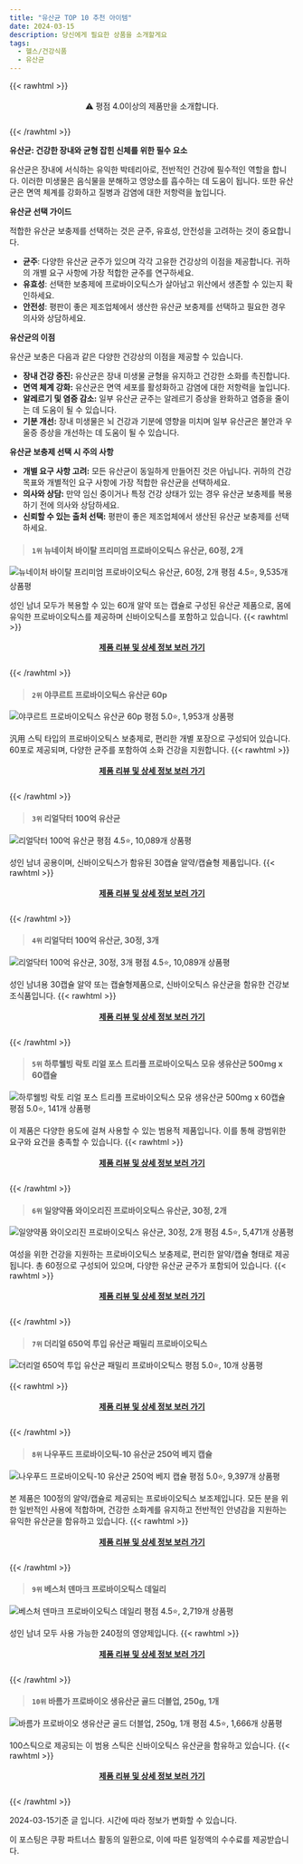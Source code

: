 ```yaml
---
title: "유산균 TOP 10 추천 아이템"
date: 2024-03-15
description: 당신에게 필요한 상품을 소개할게요
tags:
  - 헬스/건강식품
  - 유산균
---
```

{{< rawhtml >}}<div class="toc" style="text-align: center; height: 50px; line-height: 2;">  <p>⚠️ 평점 4.0이상의 제품만을 소개합니다.<br></p></div> {{< /rawhtml >}}

**유산균: 건강한 장내와 균형 잡힌 신체를 위한 필수 요소**

유산균은 장내에 서식하는 유익한 박테리아로, 전반적인 건강에 필수적인 역할을 합니다. 이러한 미생물은 음식물을 분해하고 영양소를 흡수하는 데 도움이 됩니다. 또한 유산균은 면역 체계를 강화하고 질병과 감염에 대한 저항력을 높입니다.

**유산균 선택 가이드**

적합한 유산균 보충제를 선택하는 것은 균주, 유효성, 안전성을 고려하는 것이 중요합니다.

* **균주**: 다양한 유산균 균주가 있으며 각각 고유한 건강상의 이점을 제공합니다. 귀하의 개별 요구 사항에 가장 적합한 균주를 연구하세요.
* **유효성**: 선택한 보충제에 프로바이오틱스가 살아남고 위산에서 생존할 수 있는지 확인하세요.
* **안전성**: 평판이 좋은 제조업체에서 생산한 유산균 보충제를 선택하고 필요한 경우 의사와 상담하세요.

**유산균의 이점**

유산균 보충은 다음과 같은 다양한 건강상의 이점을 제공할 수 있습니다.

* **장내 건강 증진:** 유산균은 장내 미생물 균형을 유지하고 건강한 소화를 촉진합니다.
* **면역 체계 강화:** 유산균은 면역 세포를 활성화하고 감염에 대한 저항력을 높입니다.
* **알레르기 및 염증 감소:** 일부 유산균 균주는 알레르기 증상을 완화하고 염증을 줄이는 데 도움이 될 수 있습니다.
* **기분 개선:** 장내 미생물은 뇌 건강과 기분에 영향을 미치며 일부 유산균은 불안과 우울증 증상을 개선하는 데 도움이 될 수 있습니다.

**유산균 보충제 선택 시 주의 사항**

* **개별 요구 사항 고려:** 모든 유산균이 동일하게 만들어진 것은 아닙니다. 귀하의 건강 목표와 개별적인 요구 사항에 가장 적합한 유산균을 선택하세요.
* **의사와 상담:** 만약 임신 중이거나 특정 건강 상태가 있는 경우 유산균 보충제를 복용하기 전에 의사와 상담하세요.
* **신뢰할 수 있는 출처 선택:** 평판이 좋은 제조업체에서 생산된 유산균 보충제를 선택하세요.


>#### `1위` 뉴네이처 바이탈 프리미엄 프로바이오틱스 유산균, 60정, 2개

![뉴네이처 바이탈 프리미엄 프로바이오틱스 유산균, 60정, 2개](https://ads-partners.coupang.com/image1/VcHOmDfvWZdZ6cmEVZIVc45KQHS68WQ1hOxOiLH7rXpPTKVMVpoo9el3SxcLQhMaZa_0rZS4fye0MgzqQa_D6GGK0pu30rjZ3iQb2N9P48br089oSOVY3IabqJjkoSyvB9QJb_lQI0N20jhknyGSfDhx3F9SzgYObqf1ky8NgP0Dm73GUclt2Ii1DRCi4fwHJNSrJ0c4ycXSQ7F-bgTD1arXH2m0fJPFcokHtuaoa-HJeEgyMXE-zmMuoFY0L7b369ATBYCuH_4VQqP88-LsB2ICxfLHzqg67qXJbHRrdGTFLTlM4HWe7Ok=#center)
평점 4.5⭐, 9,535개 상품평

성인 남녀 모두가 복용할 수 있는 60개 알약 또는 캡슐로 구성된 유산균 제품으로, 몸에 유익한 프로바이오틱스를 제공하며 신바이오틱스를 포함하고 있습니다.
{{< rawhtml >}}<div class="toc" style="text-align: center; height: 50px; line-height: 2;"><p><b><a href="https://link.coupang.com/re/AFFSDP?lptag=AF5033054&pageKey=4655398482&itemId=7827453841&vendorItemId=85692872375&traceid=V0-153-d94dcad26f991762&clickBeacon=oe1s-bCnc7eXw3j7oaifsxKJSAG1oqSKW6N6PgMncTVLcZQpKlKSvk-clqrlqkzVG_v9-V5ojKlRpCgmx8ZpttUO-hT_tMHCY30eHlH29_8Tf6jgJ5SEUN8mPJAZvCr7YC4tMTUflh_0w2Pjh7zSCkecIw-HCkv50d3Ok4lsv_pya4PDeBFrr2SoApdvrzg-1cNfoNodlegVMCJj8Cjo09iyi_TI6g85xtg3gWUToCBZFdTyzCttlo-KmFJFUIezKUVCQtCQ1d2lAiy1I_Q7Incyp0BYSoMAS8WtZ45WaUMLKyZwTLBZhnQ5DFLziwtszewhruTLJL_P1uhVlQA6i2BwnXEn_5oWUrw9Zr20bfV1TYxoPCpcqIeiHzRW2bqjGwKha6pRXi8-cpCFlkkjkdoZ0C40PXQqX6nfgQHB9xU297V0eNgW5HWtsH9DnNjSAY36yzXF883ph7EM81yVR6ye_wVc55jPMhTpHt_ucfcvGXFVoLvUL2MmKZ_u1uqLmaR2Hn-ddnRZ1k0ouovW2r9qZTK9vz-mqrKymIXrMzmJ9JHAlSxh2Paf6d4XEDxm-8YFuEq9QQYybHCDeEf2boGps3frLKJefqm4_ifLwN1Zwngopf5yQ_PQjTiRwYQOCmpuyqBpUIyrNGuUlIw_7bkae7bftvp69_IRVOl75EGWodjogsA2HHNoizTEtSwEosbrU7hoX4RBrTBhyxYm_Yug-03pHTPsBMBew_-VzMHHNe3gLb7CyAf-nMhGS8CjCasLGPlFPynUnpi98XyOq0TBeMRkyx7_ydR06OyPbcQ5N9dFva64FMd3tHIKvpB63bXp-QzBJcrBEIGtXH7huq0rU7XHaPVJYZTSm-YAsRCzBZPRJxO8UigkHW6Ex9zNWgfY316s6LPY7amSkCO2l5G0wQ3qByJ2EtSGiobY_7321osW7Oo%3D&requestid=20240315122135728038142079&token=31850C%7CMIXED">제품 리뷰 및 상세 정보 보러 가기</a></b><br></p> </div>{{< /rawhtml >}}

>#### `2위` 야쿠르트 프로바이오틱스 유산균 60p

![야쿠르트 프로바이오틱스 유산균 60p](https://ads-partners.coupang.com/image1/gocAJLc-_58DDta_guJXLFHCsm8oRbfJPHPNgK_5mtfxaDdNyqVX8uPIq_wVLJMF3Ha2iM2gCDRLCKWoJ42N4rOxx_zwiN2pXN18BlJ02vWXvxUBmJFOyE_nYaDB1w0dFHYcSUswxpCx8-wopVAlqcTfHtwwMhMxnuQLpOLSEC8pju1Hv26GkxkZyXuJsArLPz8h5a2CDQUYJGMScrvY0okcSedoclDMXj84Ap3j0VV-WFgN5MikRG4xV8ALeKcpsmByKujG0uMb1NllcvHD8pDWGF8b#center)
평점 5.0⭐, 1,953개 상품평

汎用 스틱 타입의 프로바이오틱스 보충제로, 편리한 개별 포장으로 구성되어 있습니다. 60포로 제공되며, 다양한 균주를 포함하여 소화 건강을 지원합니다.
{{< rawhtml >}}<div class="toc" style="text-align: center; height: 50px; line-height: 2;"><p><b><a href="https://link.coupang.com/re/AFFSDP?lptag=AF5033054&pageKey=6563971282&itemId=14707691189&vendorItemId=81948460096&traceid=V0-153-b3d6088d83e49e7c&requestid=20240315122135728038142079&token=31850C%7CMIXED">제품 리뷰 및 상세 정보 보러 가기</a></b><br></p> </div>{{< /rawhtml >}}

>#### `3위` 리얼닥터 100억 유산균

![리얼닥터 100억 유산균](https://ads-partners.coupang.com/image1/RhBa4uA-cjzb5Sg-RuH0DD4iZ8kX8Ex7GQ9JWJHZGaSr5npfAROa3-P0ZBAeHZFBhAPyLZjhIKdexh4AWUTdUztKs6y_ZCCpYhh1AIvMZLqKUpFxhFhn3lSh_OA2JnHKOXOXVSSnISSYHsHlV1Wz3Jx-fPEBI-ODyyYhW0RTGgRytX47RIEHN3TFGsyZBY8N9nWmvLL3hf5jJ1N9h4FBTEmn83-yok87LELkb9HpYOz2yyzWT1Q4IcQ3tKc2AedgGj7We5ePuqfMLJ5g-OiowLKXxnNTsg==#center)
평점 4.5⭐, 10,089개 상품평

성인 남녀 공용이며, 신바이오틱스가 함유된 30캡슐 알약/캡슐형 제품입니다.
{{< rawhtml >}}<div class="toc" style="text-align: center; height: 50px; line-height: 2;"><p><b><a href="https://link.coupang.com/re/AFFSDP?lptag=AF5033054&pageKey=150858589&itemId=19421775191&vendorItemId=71809787226&traceid=V0-153-e8512d246de59336&requestid=20240315122135728038142079&token=31850C%7CMIXED">제품 리뷰 및 상세 정보 보러 가기</a></b><br></p> </div>{{< /rawhtml >}}

>#### `4위` 리얼닥터 100억 유산균, 30정, 3개

![리얼닥터 100억 유산균, 30정, 3개](https://ads-partners.coupang.com/image1/X1Z22UMAgZwiNm1SXwxV5lU4vnv_ODA2bGK3MFbt54nJBjBE54A-IHbMficcyI__YagMWwTnH7Y0XCACa63mgldFEpgAzr5KRIOJkjOJI7Ky_HL-2ahq4yuAtoa-GV1cmrCj2BsiSsp-CPvSm9Q9yiDE916FpGjBPKWA8KTC6TSIp8_YaEP9BcANYWYQ3Lx-vyaZ9PpC3rJlUuSEtrypwP9voY4IyvkX1Iy8KPCsIwvW6qAtQmgawYmTfBSnSRXK9hFvx2L4StpQ7viPNPlErpZjb49NxhZ3atU_#center)
평점 4.5⭐, 10,089개 상품평

성인 남녀용 30캡슐 알약 또는 캡슐형제품으로, 신바이오틱스 유산균을 함유한 건강보조식품입니다.
{{< rawhtml >}}<div class="toc" style="text-align: center; height: 50px; line-height: 2;"><p><b><a href="https://link.coupang.com/re/AFFSDP?lptag=AF5033054&pageKey=150858589&itemId=19421775191&vendorItemId=71809787226&traceid=V0-153-e8512d246de59336&clickBeacon=pwFaiNmvTfQryyZOp90-pwXxRYQubsULSnA-DmNjuZ0-GPoMJfy6MQQhDAvw0xlCojRqzkiStwGCDpANFLALjH45AYur3alutPBFdItOWDqKKSOqRLoFyySrVM-cfcjhSJU9wQB1U2dEjOvw5GKhV6famE6ymR6BKPFxbmReCup1TS2ikMNl7IqqaD1RMgfqITbNTBJku67o3OBUnFrVn1qj4fh8btt6W03eVzA2p0mSOnLNtXyfYg0-VpkmhEDT75tMu0Qhd5VGUuHoGS-S-EGQRaovsuHCaQt4tsTsPTFBBI-6NOtaCB67vITXBJAlYQO33mUJhKYCp_i5xnRgrARJYuNGgWO2FwrB2Wteby9zxRLO5Ggpdyd9KN2L1QgrI0ymoadGFHHnpuU52VQa-BxfMyJWA4QZeWteQf_i6CfrrhYBVTtplUFOsQDKpOWlFzK9iSvWjwhyt6obalNbl2xAQGfz-PLJBtDcR_RQ2h-LFzoOCGvd2p6eJ-I7Tx3rElfREf5ARTbZz_dpqqUrU3DKirvyK5FTFRmop1RoSkdSiYhRXQZwhGq3HylYvEobV10n1eUFuTRmSivXav3bWNRB2ttAvvtY2SMw4DTYNBTeGHw4f-fqDKi3Sv5pftNZ6pAu1Lv0ISvy2SHG975dblebNtYGXsgEekK4lC4K9PehPa2NRwAMkr6XNIs3h9TOdp65FoWBtvVqusDiikr5urbsXm4xZvIDpTDdK-4PjJ7nVOMc5g5ykIAFta5N6_0BmSMnsUJpXdNs1Z33xbJUdE2LCxBG6E_6DMAk5fmc7V1yxhAVj5Sxypb0XBIrqKeT0Hk0XM54nNpHkjERjFoIWKmUycr7RTiNMOxeQ9C2XtNKIlN-ZKRShonIkAFkGPJT9vjO5utEeIj7m2nHWTTG3R0WxW-hHVPvG48CUEm_Q5q6rO-9xaxw49k%3D&requestid=20240315122135728038142079&token=31850C%7CMIXED">제품 리뷰 및 상세 정보 보러 가기</a></b><br></p> </div>{{< /rawhtml >}}

>#### `5위` 하루웰빙 락토 리얼 포스 트리플 프로바이오틱스 모유 생유산균 500mg x 60캡슐

![하루웰빙 락토 리얼 포스 트리플 프로바이오틱스 모유 생유산균 500mg x 60캡슐](https://ads-partners.coupang.com/image1/RQS_0NNRhBn4uDbnRXa53Vg1J9FYf9QsW8HrStETLxZCfDbkcHvNW7AwIVhpgFh9L4eEvtFxvmrZcZ3A2eWXbWH9jfgxJegB2vLE_kWcydx5uReafi9xyD1FYQdVdvKiZCAV2DdVPqW0U8ixKnalNAOd1dfazZv3R0_kcZ57ruxLgLTP7GQ3751bV3VTHqV7WSNAYROhQ5JGJ_BKVkkIL0lBQrmZYlQuUVnzFgF-DKeWVZf_bhAuML16-gl--9eKplOtKNaWgU2yr8LkKwh8SWIY5ogLseuyrDKeVC9_sUtEFWQo64U=#center)
평점 5.0⭐, 141개 상품평

이 제품은 다양한 용도에 걸쳐 사용할 수 있는 범용적 제품입니다. 이를 통해 광범위한 요구와 요건을 충족할 수 있습니다.
{{< rawhtml >}}<div class="toc" style="text-align: center; height: 50px; line-height: 2;"><p><b><a href="https://link.coupang.com/re/AFFSDP?lptag=AF5033054&pageKey=7716071120&itemId=20695730031&vendorItemId=86546560151&traceid=V0-153-d0766e3c1537546a&requestid=20240315122135728038142079&token=31850C%7CMIXED">제품 리뷰 및 상세 정보 보러 가기</a></b><br></p> </div>{{< /rawhtml >}}

>#### `6위` 일양약품 와이오리진 프로바이오틱스 유산균, 30정, 2개

![일양약품 와이오리진 프로바이오틱스 유산균, 30정, 2개](https://ads-partners.coupang.com/image1/VJInjPWKtwizCDwdVGhUJX-5hVN_7PhzlfK_V1TtZ1aVyI9iNrP5_Q9teQi0DPBxv3THfscCyDp6lFdT5QU6UTdBoaMt4j4P98niJkWTGIhe6Um3FMIWXH0GDGgRLlE1RjlDTIJuHVu-2e9qHoPBvKS440gigetpERZRD03FiXtGwzRAOvMvjMAIeanaqeQOVh6HayK7FbHOtGWnV5JNVF95qWWzkS4Jz2OpwvlgauhkHAYMcu-NRzpxqE78Xq_rIzy_lyU2QwW6knS-Cx_285URpluqQQijoEVa5gaoaIzsWZOvxCh4vJR2#center)
평점 4.5⭐, 5,471개 상품평

여성을 위한 건강을 지원하는 프로바이오틱스 보충제로, 편리한 알약/캡슐 형태로 제공됩니다. 총 60정으로 구성되어 있으며, 다양한 유산균 균주가 포함되어 있습니다.
{{< rawhtml >}}<div class="toc" style="text-align: center; height: 50px; line-height: 2;"><p><b><a href="https://link.coupang.com/re/AFFSDP?lptag=AF5033054&pageKey=6597210265&itemId=14910869819&vendorItemId=87634446045&traceid=V0-153-e3fcc0754f17b3ba&clickBeacon=400NyoSBtZQBEf3k4-yLH-OS8F3pjCFwW5rzCbTEEVaWshx86PG_a8PXvRFGe-MowuHIvcq1njO_oQE7FEmJUxI7k1ilLQmxa6mhBtfZSNNZMK1s4L-liD8btOH5oidEdRyxbDq_sNHdzNpIbmjcX7oI2skuNCLVqfQozxr9f5ckXtDtbaa68hfFe5jsWLvuwRYO9m-vl_fwOb6g6zMfPYPxQhQawcwEi9bQW_8JEWUXhf7DBTlMA4ac12IxUVMHKOOPqw0sISIvYjYA5F68GlLid-AZ_ESonBbtA_W0G4FewbnsjBQXxvWdDrLklyQ46BvN3cIMMn70mmrj5SFra_XlANFPYEPWAGME3J1q14ZXX5Iwx-owkg8JtckG9gdbkZfACG7LZZ40nFpaafOvCJOUNn1GdilI2a2_DGRbLr-ufthSYW0cHyrALR7qIBeNJUQ_vRpl1s0xojMXdtSJjqq3GiXf6k3EqtALEWTRm78Vp7HpZkxypWtbgzK4RT3bpydA8TGKtX_EPPD0IjB8c_6kcrtyrp5jcSXNyNpMlHXQKuc53_AEUjW9O6rAJp_3JZZbS6EKEdOIeqFzJQ86tG-FIkdac7i0jMyonEvCz0AI3M19G_aqBkFWnUS0FXUAd4XSEoDFd-H5dScrwf1ffm8EeLFHa_e5HvQRYoQU_oTynN38R_TdAawu2N7Rq_rBqJET6TLzQf85zr5ISxYYxEbaJkK4lzzSbvLTVc6dNNZRWdbAibAd6eRPLqH281ZkXsFnCJhUriPm_a7vhAXfb_Dkp_KjZVGTIDuW-83Tz_gVtFNPBlXEyHgj52RHYb8Zfr3jOBo3E5Eqeqj221t6Hi-pWZaGtZruvHq9MTJ2ipsADb2lOyojZEuSyjsLRHuo6l7rBipkKfRhykjv5l9f6aZeHXHgDfYDXIRgD2-g&requestid=20240315122135728038142079&token=31850C%7CMIXED">제품 리뷰 및 상세 정보 보러 가기</a></b><br></p> </div>{{< /rawhtml >}}

>#### `7위` 더리얼 650억 투입 유산균 패밀리 프로바이오틱스

![더리얼 650억 투입 유산균 패밀리 프로바이오틱스](https://ads-partners.coupang.com/image1/oOhU8yulckNVbZgzoHHBReqyOpTuAiDBGvsAzx19PPiBwvmLpRq0m-96qERS9yjsSsrLX9jLZYZ-83U8NxIqejI3eVPtU-2dKZxq06jJCfP6qdpGiANIiyPJt-xpFfzpYzYEb0S_r4Y0nMQuPKmN73zEko1jka0RaOXnlFX5sMSC0L0YYBei56urbjy8Ue3iOKz2GyN3ahONaAzEAFfOR22Qy1GUAxTKSbsAR9txYxSB6w4jgjTojI0rEt1W4qbg4GV7ZhP4zpRuQeKbn4qQ3gRIhrlCr-wZ4p9KNArtXtBUSGnfvg==#center)
평점 5.0⭐, 10개 상품평


{{< rawhtml >}}<div class="toc" style="text-align: center; height: 50px; line-height: 2;"><p><b><a href="https://link.coupang.com/re/AFFSDP?lptag=AF5033054&pageKey=7715945947&itemId=20695176372&vendorItemId=86952652005&traceid=V0-153-1cf71db25cb9224f&requestid=20240315122135728038142079&token=31850C%7CMIXED">제품 리뷰 및 상세 정보 보러 가기</a></b><br></p> </div>{{< /rawhtml >}}

>#### `8위` 나우푸드 프로바이오틱-10 유산균 250억 베지 캡슐

![나우푸드 프로바이오틱-10 유산균 250억 베지 캡슐](https://ads-partners.coupang.com/image1/RGI9kOUMyAcBAAtmRPvkT2cU-CZNCcXSgjk9jvjeyB-5-wGBklxegqgBCTyWwpARsqycoqUr8sDUL5weYmKO8dmI-KXxGYik5qqMyizwMmGtG60GMmwuStbKvHdJWvx0smce2jSmWu31ulpFW3PjfeC61zBu4oKzdatGFHw2RA9VrYMDTYCB66NreeY77TkOk2eu3kW3EJ1-aTgJqA_O1qgmXvpVg7UW9A9D6gsDH8QU_bnJFIrOId7LnMxqkmj9U34EMm5FUuKnffZhGJyw6l6m8_mQpjhK1oUJ4HYwOPdIKaNO#center)
평점 5.0⭐, 9,397개 상품평

본 제품은 100정의 알약/캡슐로 제공되는 프로바이오틱스 보조제입니다. 모든 분을 위한 일반적인 사용에 적합하며, 건강한 소화계를 유지하고 전반적인 안녕감을 지원하는 유익한 유산균을 함유하고 있습니다.
{{< rawhtml >}}<div class="toc" style="text-align: center; height: 50px; line-height: 2;"><p><b><a href="https://link.coupang.com/re/AFFSDP?lptag=AF5033054&pageKey=2638550&itemId=7313113684&vendorItemId=80360742695&traceid=V0-153-de8a9cfd7d50e365&requestid=20240315122135728038142079&token=31850C%7CMIXED">제품 리뷰 및 상세 정보 보러 가기</a></b><br></p> </div>{{< /rawhtml >}}

>#### `9위` 베스처 덴마크 프로바이오틱스 데일리

![베스처 덴마크 프로바이오틱스 데일리](https://ads-partners.coupang.com/image1/HpvxEdEzCKv-GuRyHgb46k6WZ9pLrBRVBHthU1hH88GgRftaCR93pQ3qG0bYeuzuFd1ReO14l-HmtTd07I4HFnZRHxWfvjAEDMggIkuC6P1Tph--fabIW5EZd_W5tz2Ky9YVqlvUpy4YMlp0VqX8IBUrxp7TlpKOWQTnjOselYDv3KUzx6sz3VI4Nl-veZL-MIhUi4--hkaX9MDlhj2cZ8-YMVWBSSIQxpr-zrnkOu-RungkJCDprj1J96cR8gQ22p3S0r3QmkVyXWPSgyrK6aFvaP-tWHU-ESYJoys9UgWZb9N6Gpg=#center)
평점 4.5⭐, 2,719개 상품평

성인 남녀 모두 사용 가능한 240정의 영양제입니다.
{{< rawhtml >}}<div class="toc" style="text-align: center; height: 50px; line-height: 2;"><p><b><a href="https://link.coupang.com/re/AFFSDP?lptag=AF5033054&pageKey=6487391126&itemId=19390403949&vendorItemId=75599230982&traceid=V0-153-4ee8d0fe57504933&requestid=20240315122135728038142079&token=31850C%7CMIXED">제품 리뷰 및 상세 정보 보러 가기</a></b><br></p> </div>{{< /rawhtml >}}

>#### `10위` 바름가 프로바이오 생유산균 골드 더블업, 250g, 1개

![바름가 프로바이오 생유산균 골드 더블업, 250g, 1개](https://ads-partners.coupang.com/image1/M3GzCMwGy5FOLcJFMwywIxGuX2x4WTm3I5wc9_OYSmcSaP5G68x2ibu8r4jQRpiQJbu2J6nkDh9JG-Fgw22n3XeECS64y94uqjgC_YzuHTbUIOjGl8ax6KlKX-1YvwhNmihS5TTMlDnyUaZ1vX6noM9ZG_iZbOwQMiT4Z0XGEO04UXcHg6_4Yx6DRLeNsivaMAFdYeJ9TXBkzpijrhUnvic-qixQ5yuB65nr9KnSjd1fQMY5iPxjGGZ_K2L7Plf1Qn1wA7It3rz6W7A7_7G3OTRXE7pKAQbJRNDMfgTJpPwzKwqiK9qHEiM_AQ==#center)
평점 4.5⭐, 1,666개 상품평

100스틱으로 제공되는 이 범용 스틱은 신바이오틱스 유산균을 함유하고 있습니다.
{{< rawhtml >}}<div class="toc" style="text-align: center; height: 50px; line-height: 2;"><p><b><a href="https://link.coupang.com/re/AFFSDP?lptag=AF5033054&pageKey=6867188498&itemId=16416934035&vendorItemId=83650848764&traceid=V0-153-c27dcf54bc43384c&clickBeacon=O08z1PEArQ57-yOLO99YgrG2k2KkPz-bb3VmRYycs2hAQ6JhRe7wnqR2M0rJw8WsJVjHLQtwgCG28dJ56iopM17_5WoPQYO8D6Tr-cOPaX6u63AOlMelqRwiEmXSNDL7NBuAuajVkYqfoX3dzU0sersb6TwhQHJ5TGcOR6pJATFPq8EdVaHIkR2FVvHp3Hon40ofL6qDWaIebEEbiiyAV8FFvZGfl1xHgUEB0IpVCZciw0bg1PnODhlIYfd-aPmUJ1gwwBCteJ8kSxxWquZjWSy9ZFkK3sjPa2iS6wvTT45RzzRPRGyidLz2bFwjPnD5F67cNx07ERHJ_ILpR4bA7ISbCYnF1cJ1qMv2rxblmQVwvdVUSzJR1afZZHCRA1_WZ80DejqVFhWI3VUeg1zuuzJGptj3N1daXWuIgJsEutAu8dGG4U4uFj1mYbt83EQ8Llf9yOG4INdlqDvQoWUQpFIKtiv8kl-aOSPR3aqJZBuI4Qhg34MuEvJnyb8DqjNQpTDmbvRkG1mu73W9vaOqIAwwzYuPHjmBY7LhJeeUxZ2K8icQTJXrwSSXGo-zX4QaHwazLjN8CgmOoXmAYMHTkc3XMgUaA_0987ncecxoDpH2-8rTGXaEUXJv6-p-DTobWua59l4tIRVw_K5FHCyaUXJJkI9rAJmg8loyGh1ebrsVrcqds0KQSI6zduW2CxSvNCwDncjJtOinSvEyn0Y1mjf6FO_Md_CrBjK1GKWKQZs8zH0fcNPP3Ee7paAe2nNEG_loiLMa12HUSnsYBWaX0HTBcd3TFgoRik01DkhCeouiz6ELWmtSOQZU2yb7kFZIWYr-tnA_ys5HFZE83IuCW6ONmsGeyfHBzPw9iOdydn4lnaxIdaeSxCbQaWkDhlmMG17nw-0B2bkhyAXCwTIZubfFk2Bh1mR3wk_8q6I9Eckz&requestid=20240315122135728038142079&token=31850C%7CMIXED">제품 리뷰 및 상세 정보 보러 가기</a></b><br></p> </div>{{< /rawhtml >}}


2024-03-15기준 글 입니다.
시간에 따라 정보가 변화할 수 있습니다.

이 포스팅은 쿠팡 파트너스 활동의 일환으로, 이에 따른 일정액의 수수료를 제공받습니다.